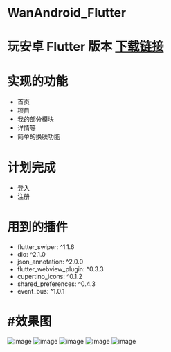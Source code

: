 
# WanAndroid_Flutter
玩安卓 Flutter 版本
[下载链接](https://github.com/MaskEgo/WanAndroid_Flutter/blob/master/lib/wanandroid.app)
=======

实现的功能
======
 * 首页
 * 项目
 * 我的部分模块
 * 详情等
 * 简单的换肤功能


计划完成
=======
 * 登入
 * 注册


用到的插件
=======
  * flutter_swiper: ^1.1.6
  * dio: ^2.1.0
  * json_annotation: ^2.0.0
  * flutter_webview_plugin: ^0.3.3
  * cupertino_icons: ^0.1.2
  * shared_preferences: ^0.4.3
  * event_bus: ^1.0.1



#效果图
=======
 
 ![image](https://github.com/MaskEgo/WanAndroid_Flutter/blob/master/lib/pic/pic1.png)
 ![image](https://github.com/MaskEgo/WanAndroid_Flutter/blob/master/lib/pic/pic2.png)
  ![image](https://github.com/MaskEgo/WanAndroid_Flutter/blob/master/lib/pic/pic3.png)
   ![image](https://github.com/MaskEgo/WanAndroid_Flutter/blob/master/lib/pic/pic4.png)
  ![image](https://github.com/MaskEgo/WanAndroid_Flutter/blob/master/lib/pic/pic5.png)
